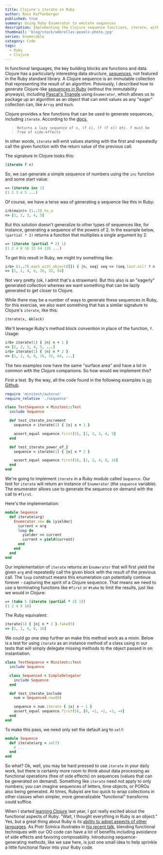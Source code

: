 ```yaml
---
title: Clojure's iterate in Ruby
author: Ross Kaffenberger
published: true
summary: Using Ruby Enumerator to emulate sequences
description: Implementing the Clojure sequence functions, iterate, with Ruby's Enumerator to emulate sequences
thumbnail: 'blog/stock/umbrellas-pexels-photo.jpg'
series: Enumerable
category: Code
tags:
  - Ruby
  - Clojure
---
```


In functional languages, the key building blocks are functions and data. Clojure has a particularly interesting data structure, [sequences][1], not featured in the Ruby standard library. A Clojure sequence is an immutable collection that representing the result of an algorithm. Previously, I described how to generate Clojure-like [sequences in Ruby](https://rossta.net/blog/pascals-triangle-with-rubys-enumerator.html) (without the immutability anyways), including [Pascal's Triangle](https://rossta.net/blog/infinite-sequences-in-ruby.html) using `Enumerator`, which allows us to package up an algorithm as an object that can emit values as any "eager" collection can, like `Array` and `Hash`.

Clojure provides a few functions that can be used to generate sequences,
including `iterate`. According to the [docs](https://clojuredocs.org/clojure.core/iterate),

> `Returns a lazy sequence of x, (f x), (f (f x)) etc. f must be free of side-effects`

In other words, `iterate` will emit values starting with the first and repeatedly call the given function with the return value of the previous call.

The signature in Clojure looks this:

```clojure
(iterate f x)
```

So, we can generate a simple sequence of numbers using the `inc` function and some start value:

```clojure
=> (iterate inc 1)
(1 2 3 4 5 ...)
```

Of course, we have a terse was of generating a sequence like this in Ruby:

```ruby
irb(main)> (1..5).to_a
=> [1, 2, 3, 4, 5]
```

But this solution doesn't generalize to other types of sequences like, for instance,
generating a sequence of the powers of 2. In the example below, `(partial * 2)`
returns a function that multiplies a single argument by 2.

```clojure
=> (iterate (partial * 2) 1)
(1 2 4 8 16 32 64 128 ...)
```

To get this result in Ruby, we might try something like:

```ruby
irb> (1..7).each_with_object([]) { |n, seq| seq << (seq.last.nil? ? n : seq.last * 2) }
=> [1, 2, 4, 8, 16, 32, 64]
```

Not very pretty (ok, I admit that's a strawman). But this also is an "eagerly"
generated collection whereas we want something that can be lazily generated to
get closer to Clojure.

While there may be a number of ways to generate these sequences in Ruby, for this
exercise, we also want something that has a similar signature to Clojure's `iterate`,
like this:

```ruby
iterate(x, &block)
```

We'll leverage Ruby's method block convention in place of the function, `f`.
Usage:

```ruby
irb> iterate(1) { |n| n + 1 }
=> [1, 2, 3, 4, 5, ...]
irb> iterate(1) { |n| n * 2 }
=> [1, 2, 4, 8, 16, 32, 64, ...]
```

The two examples now have the same "surface area" and have a lot in common with the Clojure
companions. So how would we implement this?

First a test. By the way, all the code found in the following examples is [on Github](https://github.com/rossta/loves-enumerable/tree/master/examples/sequence).

```ruby
require 'minitest/autorun'
require_relative './sequence'

class TestSequence < Minitest::Test
  include Sequence

  def test_iterate_increment
    sequence = iterate(1) { |x| x + 1 }

    assert_equal sequence.first(5), [1, 2, 3, 4, 5]
  end

  def test_iterate_power_of_2
    sequence = iterate(1) { |x| x * 2 }

    assert_equal sequence.first(5), [1, 2, 4, 8, 16]
  end
end
```

We're going to implement `iterate` in a Ruby module called `Sequence`. Our test
for `iterate` will return an instance of `Enumerator` (the `sequence` variable).
The enumerator allows use to generate the sequence on demand with the call to
`#first`.

Here's the implementation:

```ruby
module Sequence
  def iterate(arg)
    Enumerator.new do |yielder|
      current = arg
      loop do
        yielder << current
        current = yield(current)
      end
    end
  end
end
```

Our implementation of `iterate` returns an `Enumerator` that will first yield
the given `arg` and repeatedly call the given block with the result of the
previous call. The `loop` construct means this enumeration can potentially
continue forever - capturing the spirit of a Clojure sequence. That means
we need to use a terminating functions like `#first` or `#take` to limit the
results, just like we would in Clojure:

```clojure
=> (take 5 (iterate (partial * 2) 1))
(1 2 4 8 16)
```

The Ruby equivalent:

```ruby
iterate(1) { |n| n * 2 }.take(5)
=> [1, 2, 4, 8, 16]
```

We could go one step further an make this method work as a mixin. Below is a
test for using `iterate` as an instance method of a class using in our tests
that will simply delegate missing methods to the object passed in on
instantiation.

```ruby
class TestSequence < Minitest::Test
  include Sequence

  class Sequenced < SimpleDelegator
    include Sequence
  end

  def test_iterate_include
    num = Sequenced.new(0)

    sequence = num.iterate { |x| x - 1 }
    assert_equal sequence.first(5), [0, -1, -2, -3, -4]
  end
end
```

To make this pass, we need only set the default arg to `self`:

```ruby
module Sequence
  def iterate(arg = self)
    # ...
  end
end
```

So what? Ok, well, you may be hard pressed to use `iterate` in your daily work,
but there is certainly more room to think about data processing as functional
operations (free of side effects) on sequences (values that can be generated on demand). Something like `iterate` need not apply to only numbers; you can imagine sequences of letters, time objects, or POROs also being generated. At times, Rubyist are too quick to wrap collections in other classes when simpler, more generalizable "functional" transforms could suffice.

When I started [learning Clojure](http://devpost.com/software/learning-clojure) last year, I got really excited about the functional aspects of Ruby. "Wait, I thought everything in Ruby is an object." Yes, but a great thing about Ruby is its [ability to adopt aspects of other languages](http://yehudakatz.com/2009/07/11/python-decorators-in-ruby/). As Piotr Solnica illustrates in [his recent talk](https://speakerdeck.com/solnic/blending-functional-and-oo-programming-in-ruby), blending functional techniques with our OO code can have a lot of benefits including avoidance of side effects and favoring composability. Introducing sequence-generating methods, like we saw here, is just one small idea to help sprinkle a little functional flavor into your Ruby code.

[1]:  http://clojure.org/sequences
